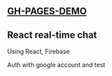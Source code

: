 ## [GH-PAGES-DEMO](https://djonnybravo.github.io/real_time_chat)


## React real-time chat

Using React, Firebase

Auth with google account and test

